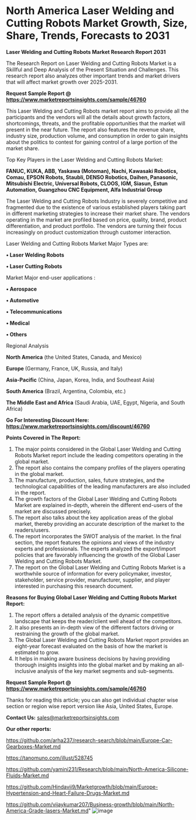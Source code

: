# North America Laser Welding and Cutting Robots Market Growth, Size, Share, Trends, Forecasts to 2031

<strong>Laser Welding and Cutting Robots Market Research Report 2031</strong>

The Research Report on Laser Welding and Cutting Robots Market is a Skillful and Deep Analysis of the Present Situation and Challenges. This research report also analyzes other important trends and market drivers that will affect market growth over 2025-2031.

<strong>Request Sample Report @ <a href=https://www.marketreportsinsights.com/sample/46760>https://www.marketreportsinsights.com/sample/46760</a></strong>

This Laser Welding and Cutting Robots market report aims to provide all the participants and the vendors will all the details about growth factors, shortcomings, threats, and the profitable opportunities that the market will present in the near future. The report also features the revenue share, industry size, production volume, and consumption in order to gain insights about the politics to contest for gaining control of a large portion of the market share.

Top Key Players in the Laser Welding and Cutting Robots Market:

<strong>FANUC, KUKA, ABB, Yaskawa (Motoman), Nachi, Kawasaki Robotics, Comau, EPSON Robots, Staubli, DENSO Robotics, Daihen, Panasonic, Mitsubishi Electric, Universal Robots, CLOOS, IGM, Siasun, Estun Automation, Guangzhou CNC Equipment, Alfa Industrial Group</strong>

The Laser Welding and Cutting Robots Industry is severely competitive and fragmented due to the existence of various established players taking part in different marketing strategies to increase their market share. The vendors operating in the market are profiled based on price, quality, brand, product differentiation, and product portfolio. The vendors are turning their focus increasingly on product customization through customer interaction.

Laser Welding and Cutting Robots Market Major Types are:

<strong>•  Laser Welding Robots

•  Laser Cutting Robots</strong>

Market Major end-user applications :

<strong>•  Aerospace

•  Automotive

•  Telecommunications

•  Medical

•  Others</strong>

Regional Analysis

</u><strong><b>North America</b></strong> (the United States, Canada, and Mexico)

<strong><b>Europe </b></strong>(Germany, France, UK, Russia, and Italy)

<strong><b>Asia-Pacific</b></strong> (China, Japan, Korea, India, and Southeast Asia)

<strong><b>South America</b></strong> (Brazil, Argentina, Colombia, etc.)

<strong><b>The Middle East and Africa</b></strong> (Saudi Arabia, UAE, Egypt, Nigeria, and South Africa)

<strong>Go For Interesting Discount Here: <a href=https://www.marketreportsinsights.com/discount/46760>https://www.marketreportsinsights.com/discount/46760</a></strong>

<strong>Points Covered in The Report:</strong>
<ol>
  <li>The major points considered in the Global Laser Welding and Cutting Robots Market report include the leading competitors operating in the global market.</li>
  <li>The report also contains the company profiles of the players operating in the global market.</li>
  <li>The manufacture, production, sales, future strategies, and the technological capabilities of the leading manufacturers are also included in the report.</li>
  <li>The growth factors of the Global Laser Welding and Cutting Robots Market are explained in-depth, wherein the different end-users of the market are discussed precisely.</li>
  <li>The report also talks about the key application areas of the global market, thereby providing an accurate description of the market to the readers/users.</li>
  <li>The report incorporates the SWOT analysis of the market. In the final section, the report features the opinions and views of the industry experts and professionals. The experts analyzed the export/import policies that are favorably influencing the growth of the Global Laser Welding and Cutting Robots Market.</li>
  <li>The report on the Global Laser Welding and Cutting Robots Market is a worthwhile source of information for every policymaker, investor, stakeholder, service provider, manufacturer, supplier, and player interested in purchasing this research document.</li>
</ol>
<strong>Reasons for Buying Global Laser Welding and Cutting Robots Market Report:</strong>

<ol>
  <li>The report offers a detailed analysis of the dynamic competitive landscape that keeps the reader/client well ahead of the competitors.</li>
  <li>It also presents an in-depth view of the different factors driving or restraining the growth of the global market.</li>
  <li>The Global Laser Welding and Cutting Robots Market report provides an eight-year forecast evaluated on the basis of how the market is estimated to grow.</li>
  <li>It helps in making aware business decisions by having providing thorough insights insights into the global market and by making an all-inclusive analysis of the key market segments and sub-segments.</li>
</ol>
<strong>Request Sample Report @ <a href=https://www.marketreportsinsights.com/sample/46760>https://www.marketreportsinsights.com/sample/46760</a></strong>


Thanks for reading this article; you can also get individual chapter wise section or region wise report version like Asia, United States, Europe.

<strong>Contact Us:</strong>
sales@marketreportsinsights.com

<strong>Our other reports:</strong>

<a href=https://github.com/arha237/research-search/blob/main/Europe-Car-Gearboxes-Market.md>https://github.com/arha237/research-search/blob/main/Europe-Car-Gearboxes-Market.md</a>

<a href=https://tanomuno.com/illust/528745>https://tanomuno.com/illust/528745</a>

<a href=https://github.com/yamini231/Research/blob/main/North-America-Silicone-Fluids-Market.md>https://github.com/yamini231/Research/blob/main/North-America-Silicone-Fluids-Market.md</a>

<a href=https://github.com/Hindavii9/Marketgrowth/blob/main/Europe-Hypertension-and-Heart-Failure-Drugs-Market.md>https://github.com/Hindavii9/Marketgrowth/blob/main/Europe-Hypertension-and-Heart-Failure-Drugs-Market.md</a>

<a href=https://github.com/vijaykumar207/Business-growth/blob/main/North-America-Grade-lasers-Market.md>https://github.com/vijaykumar207/Business-growth/blob/main/North-America-Grade-lasers-Market.md</a>"
![image](https://github.com/user-attachments/assets/5b9b548f-651a-42dd-bc45-249318ede074)
